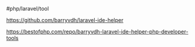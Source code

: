 #php/laravel/tool

https://github.com/barryvdh/laravel-ide-helper

https://bestofphp.com/repo/barryvdh-laravel-ide-helper-php-developer-tools